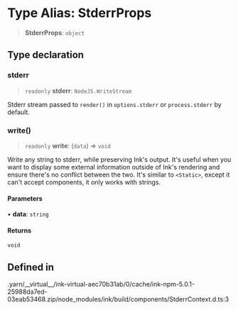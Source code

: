 # Type Alias: StderrProps

> **StderrProps**: `object`

## Type declaration

### stderr

> `readonly` **stderr**: `NodeJS.WriteStream`

Stderr stream passed to `render()` in `options.stderr` or `process.stderr` by default.

### write()

> `readonly` **write**: (`data`) => `void`

Write any string to stderr, while preserving Ink's output.
It's useful when you want to display some external information outside of Ink's rendering and ensure there's no conflict between the two.
It's similar to `<Static>`, except it can't accept components, it only works with strings.

#### Parameters

• **data**: `string`

#### Returns

`void`

## Defined in

.yarn/\_\_virtual\_\_/ink-virtual-aec70b31ab/0/cache/ink-npm-5.0.1-25988da7ed-03eab53468.zip/node\_modules/ink/build/components/StderrContext.d.ts:3
